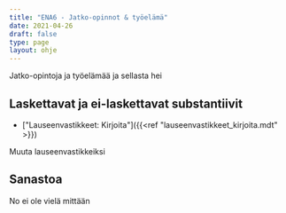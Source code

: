 ```yaml
---
title: "ENA6 - Jatko-opinnot & työelämä"
date: 2021-04-26
draft: false
type: page
layout: ohje
---
```

Jatko-opintoja ja työelämää ja sellasta hei 

## Laskettavat ja ei-laskettavat substantiivit
* ["Lauseenvastikkeet: Kirjoita"]({{<ref "lauseenvastikkeet_kirjoita.mdt" >}})

Muuta lauseenvastikkeiksi

## Sanastoa
No ei ole vielä mittään
